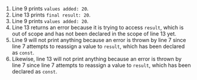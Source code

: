 1. Line 9 prints `values added: 20`.
2. Line 13 prints `final result: 20`.
3. Line 9 prints `values added: 20`.
4. Line 13 returns an error because it is trying to access `result`, which is out of scope and has not been declared in the scope of line 13 yet.
5. Line 9 will not print anything because an error is thrown by line 7 since line 7 attempts to reassign a value to `result`, which has been declared as `const`.
6. Likewise, line 13 will not print anything because an error is thrown by line 7 since line 7 attempts to reassign a value to `result`, which has been declared as `const`.